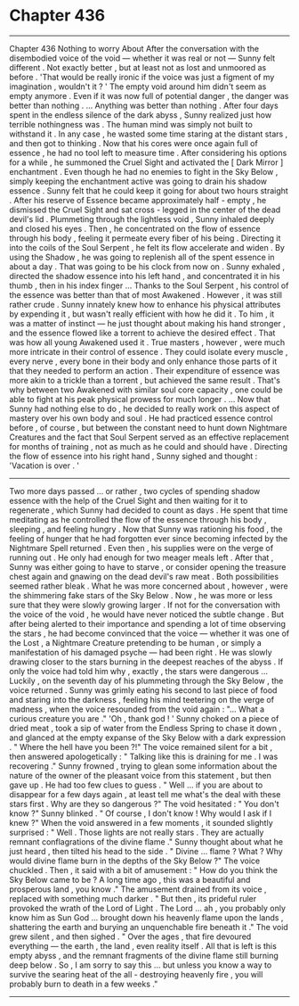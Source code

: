 
# Chapter 436


---

Chapter 436 Nothing to worry About
After the conversation with the disembodied voice of the void — whether it was real or not — Sunny felt different . Not exactly better , but at least not as lost and unmoored as before .
'That would be really ironic if the voice was just a figment of my imagination , wouldn't it ? '
The empty void around him didn't seem as empty anymore . Even if it was now full of potential danger , the danger was better than nothing .
… Anything was better than nothing . After four days spent in the endless silence of the dark abyss , Sunny realized just how terrible nothingness was . The human mind was simply not built to withstand it .
In any case , he wasted some time staring at the distant stars , and then got to thinking .
Now that his cores were once again full of essence , he had no tool left to measure time . After considering his options for a while , he summoned the Cruel Sight and activated the [ Dark Mirror ] enchantment .
Even though he had no enemies to fight in the Sky Below , simply keeping the enchantment active was going to drain his shadow essence . Sunny felt that he could keep it going for about two hours straight .
After his reserve of Essence became approximately half - empty , he dismissed the Cruel Sight and sat cross - legged in the center of the dead devil's lid .
Plummeting through the lightless void , Sunny inhaled deeply and closed his eyes . Then , he concentrated on the flow of essence through his body , feeling it permeate every fiber of his being .
Directing it into the coils of the Soul Serpent , he felt its flow accelerate and widen .
By using the Shadow , he was going to replenish all of the spent essence in about a day . That was going to be his clock from now on .
Sunny exhaled , directed the shadow essence into his left hand , and concentrated it in his thumb , then in his index finger …
Thanks to the Soul Serpent , his control of the essence was better than that of most Awakened . However , it was still rather crude . Sunny innately knew how to enhance his physical attributes by expending it , but wasn't really efficient with how he did it . To him , it was a matter of instinct — he just thought about making his hand stronger , and the essence flowed like a torrent to achieve the desired effect .
That was how all young Awakened used it .
True masters , however , were much more intricate in their control of essence . They could isolate every muscle , every nerve , every bone in their body and only enhance those parts of it that they needed to perform an action . Their expenditure of essence was more akin to a trickle than a torrent , but achieved the same result .
That's why between two Awakened with similar soul core capacity , one could be able to fight at his peak physical prowess for much longer .
… Now that Sunny had nothing else to do , he decided to really work on this aspect of mastery over his own body and soul . He had practiced essence control before , of course , but between the constant need to hunt down Nightmare Creatures and the fact that Soul Serpent served as an effective replacement for months of training , not as much as he could and should have .
Directing the flow of essence into his right hand , Sunny sighed and thought :
'Vacation is over . '
***
Two more days passed … or rather , two cycles of spending shadow essence with the help of the Cruel Sight and then waiting for it to regenerate , which Sunny had decided to count as days .
He spent that time meditating as he controlled the flow of the essence through his body , sleeping , and feeling hungry .
Now that Sunny was rationing his food , the feeling of hunger that he had forgotten ever since becoming infected by the Nightmare Spell returned . Even then , his supplies were on the verge of running out .
He only had enough for two meager meals left . After that , Sunny was either going to have to starve , or consider opening the treasure chest again and gnawing on the dead devil's raw meat .
Both possibilities seemed rather bleak .
What he was more concerned about , however , were the shimmering fake stars of the Sky Below .
Now , he was more or less sure that they were slowly growing larger . If not for the conversation with the voice of the void , he would have never noticed the subtle change . But after being alerted to their importance and spending a lot of time observing the stars , he had become convinced that the voice — whether it was one of the Lost , a Nightmare Creature pretending to be human , or simply a manifestation of his damaged psyche — had been right .
He was slowly drawing closer to the stars burning in the deepest reaches of the abyss .
If only the voice had told him why , exactly , the stars were dangerous …
Luckily , on the seventh day of his plummeting through the Sky Below , the voice returned .
Sunny was grimly eating his second to last piece of food and staring into the darkness , feeling his mind teetering on the verge of madness , when the voice resounded from the void again :
"... What a curious creature you are ."
'Oh , thank god ! '
Sunny choked on a piece of dried meat , took a sip of water from the Endless Spring to chase it down , and glanced at the empty expanse of the Sky Below with a dark expression .
" Where the hell have you been ?!"
The voice remained silent for a bit , then answered apologetically :
" Talking like this is draining for me . I was recovering ."
Sunny frowned , trying to glean some information about the nature of the owner of the pleasant voice from this statement , but then gave up . He had too few clues to guess .
" Well … if you are about to disappear for a few days again , at least tell me what's the deal with these stars first . Why are they so dangerous ?"
The void hesitated :
" You don't know ?"
Sunny blinked .
" Of course , I don't know ! Why would I ask if I knew ?"
When the void answered in a few moments , it sounded slightly surprised :
" Well . Those lights are not really stars . They are actually remnant conflagrations of the divine flame ."
Sunny thought about what he just heard , then tilted his head to the side .
" Divine … flame ? What ? Why would divine flame burn in the depths of the Sky Below ?"
The voice chuckled . Then , it said with a bit of amusement :
" How do you think the Sky Below came to be ? A long time ago , this was a beautiful and prosperous land , you know ."
The amusement drained from its voice , replaced with something much darker .
" But then , its prideful ruler provoked the wrath of the Lord of Light . The Lord … ah , you probably only know him as Sun God … brought down his heavenly flame upon the lands , shattering the earth and burying an unquenchable fire beneath it ."
The void grew silent , and then sighed .
" Over the ages , that fire devoured everything — the earth , the land , even reality itself . All that is left is this empty abyss , and the remnant fragments of the divine flame still burning deep below . So , I am sorry to say this … but unless you know a way to survive the searing heat of the all - destroying heavenly fire , you will probably burn to death in a few weeks ."

---

